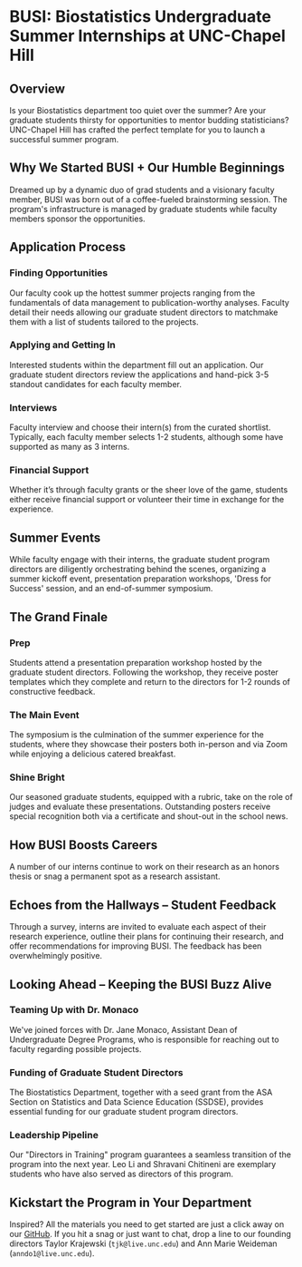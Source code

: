 # BUSI: Biostatistics Undergraduate Summer Internships at UNC-Chapel Hill

## Overview
Is your Biostatistics department too quiet over the summer? Are your graduate students thirsty for opportunities to mentor budding statisticians? UNC-Chapel Hill has crafted the perfect template for you to launch a successful summer program. 

## Why We Started BUSI + Our Humble Beginnings
Dreamed up by a dynamic duo of grad students and a visionary faculty member, BUSI was born out of a coffee-fueled brainstorming session. The program's infrastructure is managed by graduate students while faculty members sponsor the opportunities.

## Application Process

### Finding Opportunities
Our faculty cook up the hottest summer projects ranging from the fundamentals of data management to publication-worthy analyses. Faculty detail their needs allowing our graduate student directors to matchmake them with a list of students tailored to the projects.

### Applying and Getting In
Interested students within the department fill out an application. Our graduate student directors review the applications and hand-pick 3-5 standout candidates for each faculty member.

### Interviews
Faculty interview and choose their intern(s) from the curated shortlist. Typically, each faculty member selects 1-2 students, although some have supported as many as 3 interns.

### Financial Support
Whether it’s through faculty grants or the sheer love of the game, students either receive financial support or volunteer their time in exchange for the experience.

## Summer Events
While faculty engage with their interns, the graduate student program directors are diligently orchestrating behind the scenes, organizing a summer kickoff event, presentation preparation workshops, 'Dress for Success' session, and an end-of-summer symposium.

## The Grand Finale

### Prep
Students attend a presentation preparation workshop hosted by the graduate student directors. Following the workshop, they receive poster templates which they complete and return to the directors for 1-2 rounds of constructive feedback.

### The Main Event
The symposium is the culmination of the summer experience for the students, where they showcase their posters both in-person and via Zoom while enjoying a delicious catered breakfast.

### Shine Bright
Our seasoned graduate students, equipped with a rubric, take on the role of judges and evaluate these presentations. Outstanding posters receive special recognition both via a certificate and shout-out in the school news.

## How BUSI Boosts Careers
A number of our interns continue to work on their research as an honors thesis or snag a permanent spot as a research assistant.

## Echoes from the Hallways – Student Feedback
Through a survey, interns are invited to evaluate each aspect of their research experience, outline their plans for continuing their research, and offer recommendations for improving BUSI. The feedback has been overwhelmingly positive.

## Looking Ahead – Keeping the BUSI Buzz Alive

### Teaming Up with Dr. Monaco
We've joined forces with Dr. Jane Monaco, Assistant Dean of Undergraduate Degree Programs, who is responsible for reaching out to faculty regarding possible projects.

### Funding of Graduate Student Directors
The Biostatistics Department, together with a seed grant from the ASA Section on Statistics and Data Science Education (SSDSE), provides essential funding for our graduate student program directors.

### Leadership Pipeline
Our "Directors in Training" program guarantees a seamless transition of the program into the next year. Leo Li and Shravani Chitineni are exemplary students who have also served as directors of this program.

## Kickstart the Program in Your Department
Inspired? All the materials you need to get started are just a click away on our [GitHub](#). If you hit a snag or just want to chat, drop a line to our founding directors Taylor Krajewski (`tjk@live.unc.edu`) and Ann Marie Weideman (`anndo1@live.unc.edu`).
